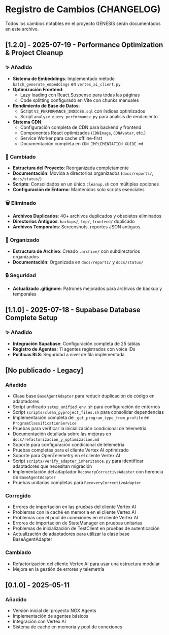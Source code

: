 # Registro de Cambios (CHANGELOG)

Todos los cambios notables en el proyecto GENESIS serán documentados en este archivo.

## [1.2.0] - 2025-07-19 - Performance Optimization & Project Cleanup

### ✨ Añadido
- **Sistema de Embeddings**: Implementado método `batch_generate_embeddings` en `vertex_ai_client.py`
- **Optimización Frontend**: 
  - Lazy loading con React.Suspense para todas las páginas
  - Code splitting configurado en Vite con chunks manuales
- **Rendimiento de Base de Datos**: 
  - Script `V3_PERFORMANCE_INDICES.sql` con índices optimizados
  - Script `analyze_query_performance.py` para análisis de rendimiento
- **Sistema CDN**: 
  - Configuración completa de CDN para backend y frontend
  - Componentes React optimizados (`CDNImage`, `CDNAvatar`, etc.)
  - Service Worker para cache offline-first
  - Documentación completa en `CDN_IMPLEMENTATION_GUIDE.md`

### 🔧 Cambiado
- **Estructura del Proyecto**: Reorganizada completamente
- **Documentación**: Movida a directorios organizados (`docs/reports/`, `docs/status/`)
- **Scripts**: Consolidados en un único `cleanup.sh` con múltiples opciones
- **Configuración de Entorno**: Mantenidos solo scripts esenciales

### 🗑️ Eliminado
- **Archivos Duplicados**: 40+ archivos duplicados y obsoletos eliminados
- **Directorios Antiguos**: `backups/`, `tmp/`, `frontend/` duplicado
- **Archivos Temporales**: Screenshots, reportes JSON antiguos

### 📁 Organizado
- **Estructura de Archivo**: Creado `.archive/` con subdirectorios organizados
- **Documentación**: Organizada en `docs/reports/` y `docs/status/`

### 🔒 Seguridad
- **Actualizado .gitignore**: Patrones mejorados para archivos de backup y temporales

## [1.1.0] - 2025-07-18 - Supabase Database Complete Setup

### ✨ Añadido
- **Integración Supabase**: Configuración completa de 25 tablas
- **Registro de Agentes**: 11 agentes registrados con voice IDs
- **Políticas RLS**: Seguridad a nivel de fila implementada

## [No publicado - Legacy]

### Añadido
- Clase base `BaseAgentAdapter` para reducir duplicación de código en adaptadores
- Script unificado `setup_unified_env.sh` para configuración de entornos
- Script `scripts/clean_pyproject_files.sh` para consolidar dependencias
- Implementación completa de `_get_program_type_from_profile` en `ProgramClassificationService`
- Pruebas para verificar la inicialización condicional de telemetría
- Documentación detallada sobre las mejoras en `docs/refactorizacion_y_optimizacion.md`
- Soporte para configuración condicional de telemetría
- Pruebas completas para el cliente Vertex AI optimizado
- Soporte para OpenTelemetry en el cliente Vertex AI
- Script `scripts/verify_adapter_inheritance.py` para identificar adaptadores que necesitan migración
- Implementación del adaptador `RecoveryCorrectiveAdapter` con herencia de `BaseAgentAdapter`
- Pruebas unitarias completas para `RecoveryCorrectiveAdapter`

### Corregido
- Errores de importación en las pruebas del cliente Vertex AI
- Problemas con la caché en memoria en el cliente Vertex AI
- Problemas con el pool de conexiones en el cliente Vertex AI
- Errores de importación de StateManager en pruebas unitarias
- Problemas de inicialización de TestClient en pruebas de autenticación
- Actualización de adaptadores para utilizar la clase base BaseAgentAdapter

### Cambiado
- Refactorización del cliente Vertex AI para usar una estructura modular
- Mejora en la gestión de errores y telemetría

## [0.1.0] - 2025-05-11

### Añadido
- Versión inicial del proyecto NGX Agents
- Implementación de agentes básicos
- Integración con Vertex AI
- Sistema de caché en memoria y pool de conexiones
